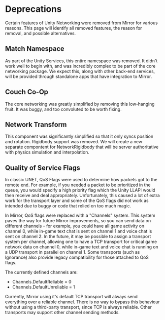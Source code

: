 # Deprecations

Certain features of Unity Networking were removed from Mirror for various reasons.
This page will identify all removed features, the reason for removal, and possible alternatives.

## Match Namespace

As part of the Unity Services, this entire namespace was removed.  It didn't work well to begin with, and was incredibly complex to be part of the core networking package.  We expect this, along with other back-end services, will be provided through standalone apps that have integration to Mirror.

## Couch Co-Op

The core networking was greatly simplified by removing this low-hanging fruit.  It was buggy, and too convoluted to be worth fixing.

## Network Transform

This component was significantly simplified so that it only syncs position and rotation.  Rigidbody support was removed.  We will create a new separate compontent for NetworkRigidbody that will be server authoritative with physics simulation and interpolation.

## Quality of Service Flags

In classic UNET, QoS Flags were used to determine how packets got to the remote end. For example, if you needed a packet to be prioritized in the queue, you would specify a high priority flag which the Unity LLAPI would then receive and deal appropriately. Unfortunately, this caused a lot of extra work for the transport layer and some of the QoS flags did not work as intended due to buggy or code that relied on too much magic.

In Mirror, QoS flags were replaced with a "Channels" system. This system paves the way for future Mirror improvements, so you can send data on different channels - for example, you could have all game activity on channel 0, while in-game text chat is sent on channel 1 and voice chat is sent on channel 2. In the future, it may be possible to assign a transport system per channel, allowing one to have a TCP transport for critical game network data on channel 0, while in-game text and voice chat is running on a UDP transport in parallel on channel 1. Some transports (such as Ignorance) also provide legacy compatibility for those attached to QoS flags.

The currently defined channels are:

- Channels.DefaultReliable = 0
- Channels.DefaultUnreliable = 1

Currently, Mirror using it's default TCP transport will always send everything over a reliable channel. There is no way to bypass this behaviour without using a third-party transport, since TCP is always reliable. Other transports may support other channel sending methods.


